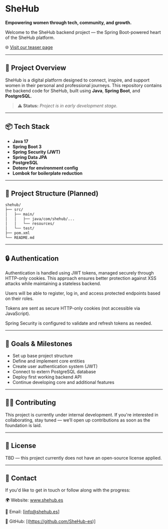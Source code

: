 # SheHub

**Empowering women through tech, community, and growth.**

Welcome to the SheHub backend project — the Spring Boot-powered heart of the SheHub platform.

🌐 [Visit our teaser page](http://www.shehub.es)

---

## 🚀 Project Overview

SheHub is a digital platform designed to connect, inspire, and support women in their personal and professional journeys. This repository contains the backend code for SheHub, built using **Java**, **Spring Boot**, and **PostgreSQL**.

> **⚠️ Status:** _Project is in early development stage._

---

## 📦 Tech Stack

- **Java 17**
- **Spring Boot 3**
- **Spring Security (JWT)**
- **Spring Data JPA**
- **PostgreSQL**
- **Dotenv for environment config**
- **Lombok for boilerplate reduction**

---

## 📁 Project Structure (Planned)

```bash
shehub/
├── src/
│   ├── main/
│   │   ├── java/com/shehub/...
│   │   └── resources/
│   └── test/
├── pom.xml
└── README.md
```

---

## 🔒 Authentication
Authentication is handled using JWT tokens, managed securely through HTTP-only cookies. This approach ensures better protection against XSS attacks while maintaining a stateless backend.

Users will be able to register, log in, and access protected endpoints based on their roles.

Tokens are sent as secure HTTP-only cookies (not accessible via JavaScript).

Spring Security is configured to validate and refresh tokens as needed.

---

## 📌 Goals & Milestones
- Set up base project structure
- Define and implement core entities
- Create user authentication system (JWT)
- Connect to extern PostgreSQL database
- Deploy first working backend API
- Continue developing core and additional features

---

## 🧑‍💻 Contributing
This project is currently under internal development. If you're interested in collaborating, stay tuned — we’ll open up contributions as soon as the foundation is laid.

---

## 📄 License
TBD — this project currently does not have an open-source license applied.

---

## 💌 Contact
If you'd like to get in touch or follow along with the progress:

🌍 Website: www.shehub.es

📧 Email: [info@shehub.es]

🐙 GitHub: [(https://github.com/SheHub-es)] 


